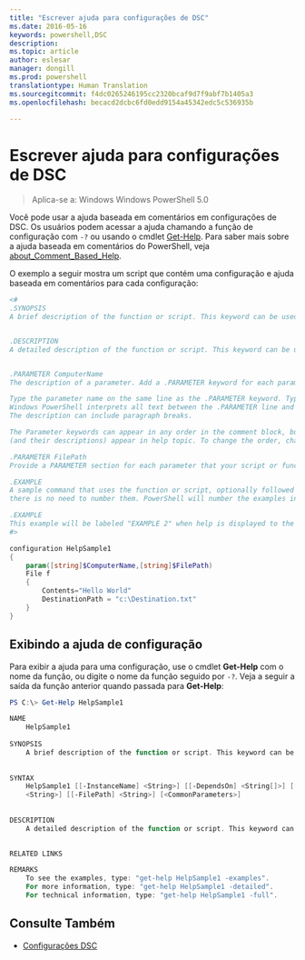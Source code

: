 ```yaml
---
title: "Escrever ajuda para configurações de DSC"
ms.date: 2016-05-16
keywords: powershell,DSC
description: 
ms.topic: article
author: eslesar
manager: dongill
ms.prod: powershell
translationtype: Human Translation
ms.sourcegitcommit: f4dc0265246195cc2320bcaf9d7f9abf7b1405a3
ms.openlocfilehash: becacd2dcbc6fd0edd9154a45342edc5c536935b

---
```


# Escrever ajuda para configurações de DSC

>Aplica-se a: Windows Windows PowerShell 5.0

Você pode usar a ajuda baseada em comentários em configurações de DSC. Os usuários podem acessar a ajuda chamando a função de configuração com `-?` ou usando o cmdlet [Get-Help](https://technet.microsoft.com/en-us/library/hh849696.aspx). Para saber mais sobre a ajuda baseada em comentários do PowerShell, veja [about_Comment_Based_Help](https://technet.microsoft.com/en-us/library/hh847834.aspx).

O exemplo a seguir mostra um script que contém uma configuração e ajuda baseada em comentários para cada configuração:

```powershell
<#
.SYNOPSIS
A brief description of the function or script. This keyword can be used only once for each configuration.


.DESCRIPTION
A detailed description of the function or script. This keyword can be used only once for each configuration.


.PARAMETER ComputerName
The description of a parameter. Add a .PARAMETER keyword for each parameter in the function or script syntax.

Type the parameter name on the same line as the .PARAMETER keyword. Type the parameter description on the lines following the .PARAMETER keyword. 
Windows PowerShell interprets all text between the .PARAMETER line and the next keyword or the end of the comment block as part of the parameter description. 
The description can include paragraph breaks.

The Parameter keywords can appear in any order in the comment block, but the function or script syntax determines the order in which the parameters 
(and their descriptions) appear in help topic. To change the order, change the syntax.

.PARAMETER FilePath
Provide a PARAMETER section for each parameter that your script or function accepts.

.EXAMPLE
A sample command that uses the function or script, optionally followed by sample output and a description. Repeat this keyword for each example. If you have multiple examples,
there is no need to number them. PowerShell will number the examples in help text.

.EXAMPLE
This example will be labeled "EXAMPLE 2" when help is displayed to the user.
#>

configuration HelpSample1
{
    param([string]$ComputerName,[string]$FilePath)
    File f
    {
        Contents="Hello World"
        DestinationPath = "c:\Destination.txt"
    }
}
```

## Exibindo a ajuda de configuração

Para exibir a ajuda para uma configuração, use o cmdlet **Get-Help** com o nome da função, ou digite o nome da função seguido por `-?`. Veja a seguir a saída da função anterior quando passada para **Get-Help**:

```powershell
PS C:\> Get-Help HelpSample1

NAME
    HelpSample1
    
SYNOPSIS
    A brief description of the function or script. This keyword can be used only once for each configuration.
    
    
SYNTAX
    HelpSample1 [[-InstanceName] <String>] [[-DependsOn] <String[]>] [[-OutputPath] <String>] [[-ConfigurationData] <Hashtable>] [[-ComputerName] 
    <String>] [[-FilePath] <String>] [<CommonParameters>]
    
    
DESCRIPTION
    A detailed description of the function or script. This keyword can be used only once for each configuration.
    

RELATED LINKS

REMARKS
    To see the examples, type: "get-help HelpSample1 -examples".
    For more information, type: "get-help HelpSample1 -detailed".
    For technical information, type: "get-help HelpSample1 -full".
```

## Consulte Também
* [Configurações DSC](configurations.md)




<!--HONumber=Jun16_HO4-->


